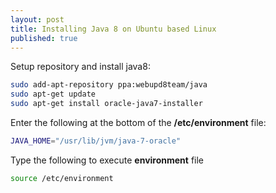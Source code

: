 ```yaml
---
layout: post
title: Installing Java 8 on Ubuntu based Linux
published: true
---
```


Setup repository and install java8:

```bash
sudo add-apt-repository ppa:webupd8team/java
sudo apt-get update
sudo apt-get install oracle-java7-installer
```  

Enter the following at the bottom of the **/etc/environment** file:

```bash
JAVA_HOME="/usr/lib/jvm/java-7-oracle"
```    

Type the following to execute **environment** file
 
```bash
source /etc/environment
```    
  
